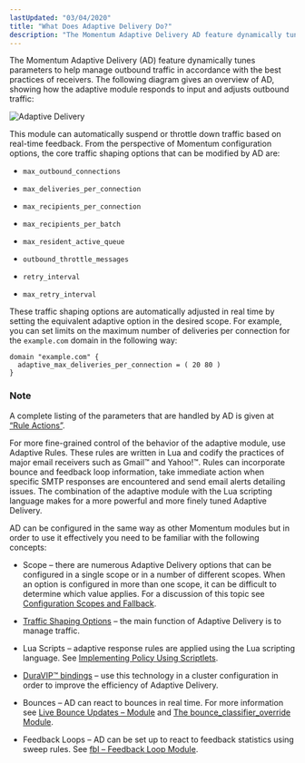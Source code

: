 ```yaml
---
lastUpdated: "03/04/2020"
title: "What Does Adaptive Delivery Do?"
description: "The Momentum Adaptive Delivery AD feature dynamically tunes parameters to help manage outbound traffic in accordance with the best practices of receivers The following diagram gives an overview of AD showing how the adaptive module responds to input and adjusts outbound traffic Figure 1 1 Adaptive Delivery This module can..."
---
```


The Momentum Adaptive Delivery (AD) feature dynamically tunes parameters to help manage outbound traffic in accordance with the best practices of receivers. The following diagram gives an overview of AD, showing how the adaptive module responds to input and adjusts outbound traffic:

<a name="figure_overview"></a> 


![Adaptive Delivery](images/overview.png)

This module can automatically suspend or throttle down traffic based on real-time feedback. From the perspective of Momentum configuration options, the core traffic shaping options that can be modified by AD are:

*   `max_outbound_connections`

*   `max_deliveries_per_connection`

*   `max_recipients_per_connection`

*   `max_recipients_per_batch`

*   `max_resident_active_queue`

*   `outbound_throttle_messages`

*   `retry_interval`

*   `max_retry_interval`

These traffic shaping options are automatically adjusted in real time by setting the equivalent adaptive option in the desired scope. For example, you can set limits on the maximum number of deliveries per connection for the `example.com` domain in the following way:

```
domain "example.com" {
  adaptive_max_deliveries_per_connection = ( 20 80 )
}
```

### Note

A complete listing of the parameters that are handled by AD is given at [“Rule Actions”](/momentum/3/3-ad/ad-adaptive-rules-actions).

For more fine-grained control of the behavior of the adaptive module, use Adaptive Rules. These rules are written in Lua and codify the practices of major email receivers such as Gmail™ and Yahoo!™. Rules can incorporate bounce and feedback loop information, take immediate action when specific SMTP responses are encountered and send email alerts detailing issues. The combination of the adaptive module with the Lua scripting language makes for a more powerful and more finely tuned Adaptive Delivery.

AD can be configured in the same way as other Momentum modules but in order to use it effectively you need to be familiar with the following concepts:

*   Scope – there are numerous Adaptive Delivery options that can be configured in a single scope or in a number of different scopes. When an option is configured in more than one scope, it can be difficult to determine which value applies. For a discussion of this topic see [Configuration Scopes and Fallback](/momentum/3/3-reference/3-reference-ecelerity-conf-fallback).

*   [Traffic Shaping Options](/momentum/3/3-reference/options-summary#shaping-options) – the main function of Adaptive Delivery is to manage traffic.

*   Lua Scripts – adaptive response rules are applied using the Lua scripting language. See [Implementing Policy Using Scriptlets](/momentum/3/3-reference/3-reference-implementing-policy-scriptlets).

*   [DuraVIP™ bindings](/momentum/3/3-reference/3-reference-cluster-config-duravip) – use this technology in a cluster configuration in order to improve the efficiency of Adaptive Delivery.

*   Bounces – AD can react to bounces in real time. For more information see [Live Bounce Updates – Module](/momentum/3/3-reference/3-reference-modules-live-bounce-updates) and [The bounce_classifier_override Module](/momentum/3/3-reference/3-reference-modules-bounce-classifier-override).

*   Feedback Loops – AD can be set up to react to feedback statistics using sweep rules. See [fbl – Feedback Loop Module](/momentum/3/3-reference/3-reference-modules-fbl).